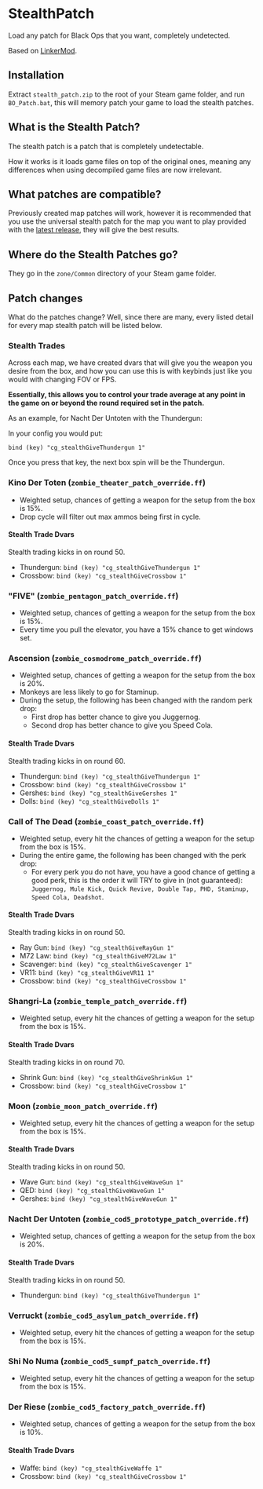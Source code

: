 # StealthPatch
Load any patch for Black Ops that you want, completely undetected.

Based on [LinkerMod](https://github.com/Nukem9/LinkerMod).

## Installation
Extract `stealth_patch.zip` to the root of your Steam game folder, and run `BO_Patch.bat`, this will memory patch your game to load the stealth patches.

## What is the Stealth Patch?
The stealth patch is a patch that is completely undetectable.

How it works is it loads game files on top of the original ones, meaning any differences when using decompiled game files are now irrelevant.

## What patches are compatible?
Previously created map patches will work, however it is recommended that you use the universal stealth patch for the map you want to play provided with the [latest release](https://github.com/BlackOpsModding/StealthPatch/releases/latest), they will give the best results.

## Where do the Stealth Patches go?
They go in the `zone/Common` directory of your Steam game folder.

## Patch changes
What do the patches change? Well, since there are many, every listed detail for every map stealth patch will be listed below.

### Stealth Trades
Across each map, we have created dvars that will give you the weapon you desire from the box, and how you can use this is with keybinds just like you would with changing FOV or FPS.

**Essentially, this allows you to control your trade average at any point in the game on or beyond the round required set in the patch.**

As an example, for Nacht Der Untoten with the Thundergun:

In your config you would put:
```
bind (key) "cg_stealthGiveThundergun 1"
```

Once you press that key, the next box spin will be the Thundergun.

### Kino Der Toten (`zombie_theater_patch_override.ff`)
- Weighted setup, chances of getting a weapon for the setup from the box is 15%.
- Drop cycle will filter out max ammos being first in cycle.

#### Stealth Trade Dvars
Stealth trading kicks in on round 50.
- Thundergun: `bind (key) "cg_stealthGiveThundergun 1"`
- Crossbow: `bind (key) "cg_stealthGiveCrossbow 1"`

### "FIVE" (`zombie_pentagon_patch_override.ff`)
- Weighted setup, chances of getting a weapon for the setup from the box is 15%.
- Every time you pull the elevator, you have a 15% chance to get windows set.

### Ascension (`zombie_cosmodrome_patch_override.ff`)
- Weighted setup, chances of getting a weapon for the setup from the box is 20%.
- Monkeys are less likely to go for Staminup.
- During the setup, the following has been changed with the random perk drop:
  - First drop has better chance to give you Juggernog.
  - Second drop has better chance to give you Speed Cola.

#### Stealth Trade Dvars
Stealth trading kicks in on round 60.
- Thundergun: `bind (key) "cg_stealthGiveThundergun 1"`
- Crossbow: `bind (key) "cg_stealthGiveCrossbow 1"`
- Gershes: `bind (key) "cg_stealthGiveGershes 1"`
- Dolls: `bind (key) "cg_stealthGiveDolls 1"`

### Call of The Dead (`zombie_coast_patch_override.ff`)
- Weighted setup, every hit the chances of getting a weapon for the setup from the box is 15%.
- During the entire game, the following has been changed with the perk drop:
  - For every perk you do not have, you have a good chance of getting a good perk, this is the order it will TRY to give in (not guaranteed): `Juggernog, Mule Kick, Quick Revive, Double Tap, PHD, Staminup, Speed Cola, Deadshot`.

#### Stealth Trade Dvars
Stealth trading kicks in on round 50.
- Ray Gun: `bind (key) "cg_stealthGiveRayGun 1"`
- M72 Law: `bind (key) "cg_stealthGiveM72Law 1"`
- Scavenger: `bind (key) "cg_stealthGiveScavenger 1"`
- VR11: `bind (key) "cg_stealthGiveVR11 1"`
- Crossbow: `bind (key) "cg_stealthGiveCrossbow 1"`

### Shangri-La (`zombie_temple_patch_override.ff`)
- Weighted setup, every hit the chances of getting a weapon for the setup from the box is 15%.

#### Stealth Trade Dvars
Stealth trading kicks in on round 70.
- Shrink Gun: `bind (key) "cg_stealthGiveShrinkGun 1"`
- Crossbow: `bind (key) "cg_stealthGiveCrossbow 1"`

### Moon (`zombie_moon_patch_override.ff`)
- Weighted setup, every hit the chances of getting a weapon for the setup from the box is 15%.

#### Stealth Trade Dvars
Stealth trading kicks in on round 50.
- Wave Gun: `bind (key) "cg_stealthGiveWaveGun 1"`
- QED: `bind (key) "cg_stealthGiveWaveGun 1"`
- Gershes: `bind (key) "cg_stealthGiveWaveGun 1"`

### Nacht Der Untoten (`zombie_cod5_prototype_patch_override.ff`)
- Weighted setup, chances of getting a weapon for the setup from the box is 20%.

#### Stealth Trade Dvars
Stealth trading kicks in on round 50.
- Thundergun: `bind (key) "cg_stealthGiveThundergun 1"`

### Verruckt (`zombie_cod5_asylum_patch_override.ff`)
- Weighted setup, every hit the chances of getting a weapon for the setup from the box is 15%.

### Shi No Numa (`zombie_cod5_sumpf_patch_override.ff`)
- Weighted setup, every hit the chances of getting a weapon for the setup from the box is 15%.

### Der Riese (`zombie_cod5_factory_patch_override.ff`)
- Weighted setup, chances of getting a weapon for the setup from the box is 10%.

#### Stealth Trade Dvars
- Waffe: `bind (key) "cg_stealthGiveWaffe 1"`
- Crossbow: `bind (key) "cg_stealthGiveCrossbow 1"`
